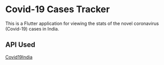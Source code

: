 # Covid-19 Cases Tracker
This is a Flutter application for viewing the stats of the novel coronavirus (Covid-19) cases in India.

## API Used
[Covid19India](https://github.com/covid19india/api)

